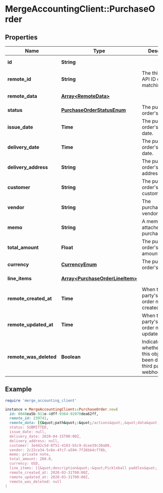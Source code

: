 # MergeAccountingClient::PurchaseOrder

## Properties

| Name | Type | Description | Notes |
| ---- | ---- | ----------- | ----- |
| **id** | **String** |  | [optional][readonly] |
| **remote_id** | **String** | The third-party API ID of the matching object. | [optional] |
| **remote_data** | [**Array&lt;RemoteData&gt;**](RemoteData.md) |  | [optional][readonly] |
| **status** | [**PurchaseOrderStatusEnum**](PurchaseOrderStatusEnum.md) | The purchase order&#39;s status. | [optional] |
| **issue_date** | **Time** | The purchase order&#39;s issue date. | [optional] |
| **delivery_date** | **Time** | The purchase order&#39;s delivery date. | [optional] |
| **delivery_address** | **String** | The purchase order&#39;s delivery address. | [optional] |
| **customer** | **String** | The purchase order&#39;s customer. | [optional] |
| **vendor** | **String** | The purchase_order&#39;s vendor. | [optional] |
| **memo** | **String** | A memo attached to the purchase order. | [optional] |
| **total_amount** | **Float** | The purchase order&#39;s total amount. | [optional] |
| **currency** | [**CurrencyEnum**](CurrencyEnum.md) | The purchase order&#39;s currency. | [optional] |
| **line_items** | [**Array&lt;PurchaseOrderLineItem&gt;**](PurchaseOrderLineItem.md) |  | [optional][readonly] |
| **remote_created_at** | **Time** | When the third party&#39;s purchase order note was created. | [optional] |
| **remote_updated_at** | **Time** | When the third party&#39;s purchase order note was updated. | [optional] |
| **remote_was_deleted** | **Boolean** | Indicates whether or not this object has been deleted by third party webhooks. | [optional][readonly] |

## Example

```ruby
require 'merge_accounting_client'

instance = MergeAccountingClient::PurchaseOrder.new(
  id: 0048ea5b-911e-4dff-9364-92070dea62ff,
  remote_id: 239741,
  remote_data: [{&quot;path&quot;:&quot;/actions&quot;,&quot;data&quot;:[&quot;Varies by platform&quot;]}],
  status: SUBMITTED,
  issue_date: null,
  delivery_date: 2020-04-15T00:00Z,
  delivery_address: null,
  customer: 3e442c5d-8f51-4103-b5c9-dcee39c30a08,
  vendor: 2c22ce34-5c6e-4fc7-a594-7f26bb4cf78b,
  memo: private note,
  total_amount: 260.0,
  currency: USD,
  line_items: [{&quot;description&quot;:&quot;Pickleball paddles&quot;,&quot;unit_price&quot;:25.0,&quot;quantity&quot;:10.0,&quot;item&quot;:&quot;0958cbc6-6040-430a-848e-aafacbadf4ae&quot;,&quot;tracking_category&quot;:&quot;f1214c24-2702-4617-b74b-3ddecfc0d384&quot;,&quot;tax_amount&quot;:10.0,&quot;total_line_amount&quot;:260.0},{&quot;description&quot;:&quot;Pickleball Balls&quot;,&quot;unit_price&quot;:1.0,&quot;quantity&quot;:10.0,&quot;item&quot;:&quot;249c9faa-3045-4a31-953b-8f22d3613301&quot;,&quot;tracking_category&quot;:&quot;f1214c24-2702-4617-b74b-3ddecfc0d384&quot;,&quot;tax_amount&quot;:10.0,&quot;total_line_amount&quot;:20.0}],
  remote_created_at: 2020-03-31T00:00Z,
  remote_updated_at: 2020-03-31T00:00Z,
  remote_was_deleted: null
)
```

